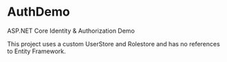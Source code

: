 # AuthDemo
ASP.NET Core Identity & Authorization Demo

This project uses a custom UserStore and Rolestore and has no references to Entity Framework.
